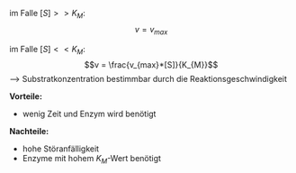 im Falle $[S]>> K_{M}$:
$$v = v_{max}$$

im Falle $[S]<<K_{M}$: 
$$v = \frac{v_{max}*[S]}{K_{M}}$$ 
--> Substratkonzentration bestimmbar durch die Reaktionsgeschwindigkeit 

**Vorteile:**
- wenig Zeit und Enzym wird benötigt

**Nachteile:**
- hohe Störanfälligkeit
- Enzyme mit hohem $K_{M}$-Wert benötigt

